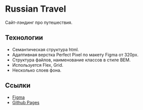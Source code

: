 # Russian Travel

Сайт-лэндинг про путешествия.

## Технологии

- Семантическая структура html.
- Адаптивная верстка Perfect Pixel по макету Figma от 320px.
- Структура файлов, наименование классов в стиле BEM.
- Используется Flex, Grid.
- Несколько слоев фона.

## Ссылки

- [Figma](https://www.figma.com/file/5S2WSbEFL6awjVWJ0NWL8Q/Sprint-3_-Russia-_-desktop-mobile?node-id=28503%3A0)
- [Github Pages](https://oleg-kuzmin.github.io/russian-travel)
